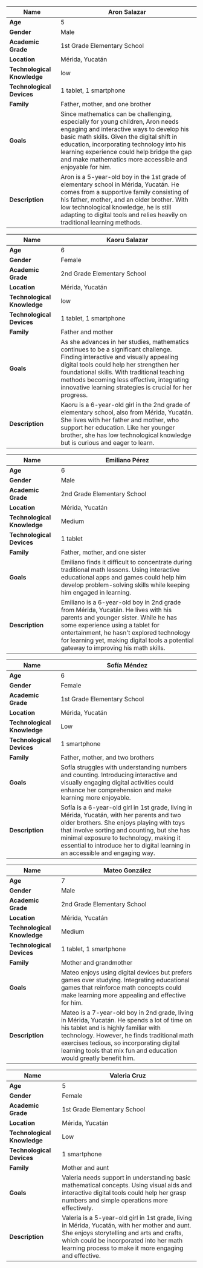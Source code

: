 | **Name**                     | Aron Salazar                                  |
|------------------------------|-----------------------------------------------|
| **Age**                      | 5                                             |
| **Gender**                   | Male                                          |
| **Academic Grade**           | 1st Grade Elementary School                   |
| **Location**                 | Mérida, Yucatán                               |
| **Technological Knowledge**  | low                                           |
| **Technological Devices**    | 1 tablet, 1 smartphone                        |
| **Family**                   | Father, mother, and one brother               |
| **Goals**                    | Since mathematics can be challenging, especially for young children, Aron needs engaging and interactive ways to develop his basic math skills. Given the digital shift in education, incorporating technology into his learning experience could help bridge the gap and make mathematics more accessible and enjoyable for him.|
| **Description**              | Aron is a 5-year-old boy in the 1st grade of elementary school in Mérida, Yucatán. He comes from a supportive family consisting of his father, mother, and an older brother. With low technological knowledge, he is still adapting to digital tools and relies heavily on traditional learning methods.  |

| **Name**                     | Kaoru Salazar                                 |
|------------------------------|-----------------------------------------------|
| **Age**                      | 6                                             |
| **Gender**                   | Female                                        |
| **Academic Grade**           | 2nd Grade Elementary School                   |
| **Location**                 | Mérida, Yucatán                               |
| **Technological Knowledge**  | low                                           |
| **Technological Devices**    | 1 tablet, 1 smartphone                        |
| **Family**                   | Father and mother                             |
| **Goals**                    | As she advances in her studies, mathematics continues to be a significant challenge. Finding interactive and visually appealing digital tools could help her strengthen her foundational skills. With traditional teaching methods becoming less effective, integrating innovative learning strategies is crucial for her progress.|
| **Description**              | Kaoru is a 6-year-old girl in the 2nd grade of elementary school, also from Mérida, Yucatán. She lives with her father and mother, who support her education. Like her younger brother, she has low technological knowledge but is curious and eager to learn.               |

| **Name**                     | Emiliano Pérez                               |
|------------------------------|-----------------------------------------------|
| **Age**                      | 6                                             |
| **Gender**                   | Male                                          |
| **Academic Grade**           | 2nd Grade Elementary School                   |
| **Location**                 | Mérida, Yucatán                               |
| **Technological Knowledge**  | Medium                                        |
| **Technological Devices**    | 1 tablet                                      |
| **Family**                   | Father, mother, and one sister                |
| **Goals**                    | Emiliano finds it difficult to concentrate during traditional math lessons. Using interactive educational apps and games could help him develop problem-solving skills while keeping him engaged in learning. |
| **Description**              | Emiliano is a 6-year-old boy in 2nd grade from Mérida, Yucatán. He lives with his parents and younger sister. While he has some experience using a tablet for entertainment, he hasn't explored technology for learning yet, making digital tools a potential gateway to improving his math skills. |

| **Name**                     | Sofía Méndez                                 |
|------------------------------|-----------------------------------------------|
| **Age**                      | 6                                             |
| **Gender**                   | Female                                        |
| **Academic Grade**           | 1st Grade Elementary School                   |
| **Location**                 | Mérida, Yucatán                               |
| **Technological Knowledge**  | Low                                           |
| **Technological Devices**    | 1 smartphone                                  |
| **Family**                   | Father, mother, and two brothers              |
| **Goals**                    | Sofía struggles with understanding numbers and counting. Introducing interactive and visually engaging digital activities could enhance her comprehension and make learning more enjoyable. |
| **Description**              | Sofía is a 6-year-old girl in 1st grade, living in Mérida, Yucatán, with her parents and two older brothers. She enjoys playing with toys that involve sorting and counting, but she has minimal exposure to technology, making it essential to introduce her to digital learning in an accessible and engaging way. |

| **Name**                     | Mateo González                               |
|------------------------------|-----------------------------------------------|
| **Age**                      | 7                                             |
| **Gender**                   | Male                                          |
| **Academic Grade**           | 2nd Grade Elementary School                   |
| **Location**                 | Mérida, Yucatán                               |
| **Technological Knowledge**  | Medium                                        |
| **Technological Devices**    | 1 tablet, 1 smartphone                        |
| **Family**                   | Mother and grandmother                        |
| **Goals**                    | Mateo enjoys using digital devices but prefers games over studying. Integrating educational games that reinforce math concepts could make learning more appealing and effective for him. |
| **Description**              | Mateo is a 7-year-old boy in 2nd grade, living in Mérida, Yucatán. He spends a lot of time on his tablet and is highly familiar with technology. However, he finds traditional math exercises tedious, so incorporating digital learning tools that mix fun and education would greatly benefit him. |

| **Name**                     | Valeria Cruz                                 |
|------------------------------|-----------------------------------------------|
| **Age**                      | 5                                             |
| **Gender**                   | Female                                        |
| **Academic Grade**           | 1st Grade Elementary School                   |
| **Location**                 | Mérida, Yucatán                               |
| **Technological Knowledge**  | Low                                           |
| **Technological Devices**    | 1 smartphone                                  |
| **Family**                   | Mother and aunt                               |
| **Goals**                    | Valeria needs support in understanding basic mathematical concepts. Using visual aids and interactive digital tools could help her grasp numbers and simple operations more effectively. |
| **Description**              | Valeria is a 5-year-old girl in 1st grade, living in Mérida, Yucatán, with her mother and aunt. She enjoys storytelling and arts and crafts, which could be incorporated into her math learning process to make it more engaging and effective. |
